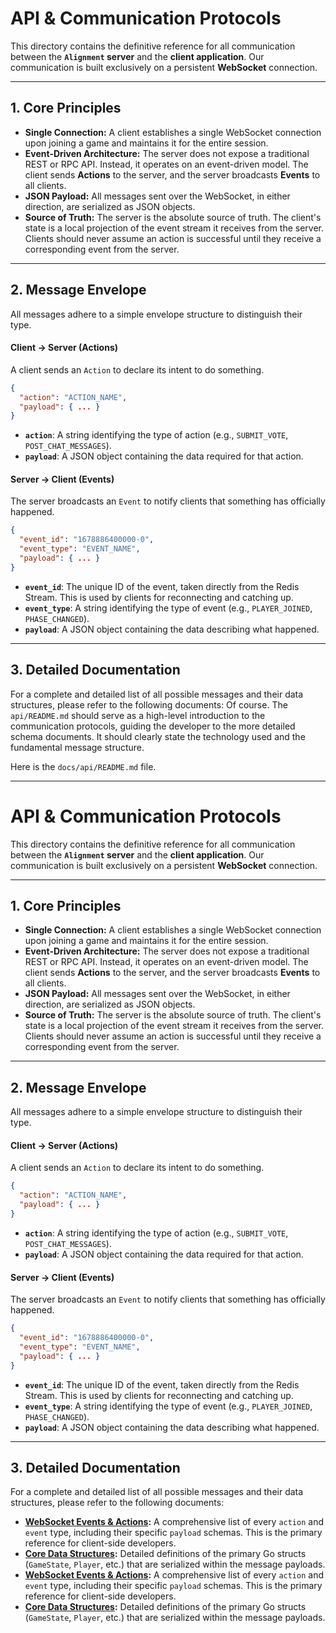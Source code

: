 # API & Communication Protocols

This directory contains the definitive reference for all communication between the **`Alignment` server** and the **client application**. Our communication is built exclusively on a persistent **WebSocket** connection.

---

## 1. Core Principles

*   **Single Connection:** A client establishes a single WebSocket connection upon joining a game and maintains it for the entire session.
*   **Event-Driven Architecture:** The server does not expose a traditional REST or RPC API. Instead, it operates on an event-driven model. The client sends **Actions** to the server, and the server broadcasts **Events** to all clients.
*   **JSON Payload:** All messages sent over the WebSocket, in either direction, are serialized as JSON objects.
*   **Source of Truth:** The server is the absolute source of truth. The client's state is a local projection of the event stream it receives from the server. Clients should never assume an action is successful until they receive a corresponding event from the server.

---

## 2. Message Envelope

All messages adhere to a simple envelope structure to distinguish their type.

#### **Client → Server (Actions)**

A client sends an `Action` to declare its intent to do something.

```json
{
  "action": "ACTION_NAME",
  "payload": { ... }
}
```

*   **`action`**: A string identifying the type of action (e.g., `SUBMIT_VOTE`, `POST_CHAT_MESSAGES`).
*   **`payload`**: A JSON object containing the data required for that action.

#### **Server → Client (Events)**

The server broadcasts an `Event` to notify clients that something has officially happened.

```json
{
  "event_id": "1678886400000-0",
  "event_type": "EVENT_NAME",
  "payload": { ... }
}
```

*   **`event_id`**: The unique ID of the event, taken directly from the Redis Stream. This is used by clients for reconnecting and catching up.
*   **`event_type`**: A string identifying the type of event (e.g., `PLAYER_JOINED`, `PHASE_CHANGED`).
*   **`payload`**: A JSON object containing the data describing what happened.

---

## 3. Detailed Documentation

For a complete and detailed list of all possible messages and their data structures, please refer to the following documents:
Of course. The `api/README.md` should serve as a high-level introduction to the communication protocols, guiding the developer to the more detailed schema documents. It should clearly state the technology used and the fundamental message structure.

Here is the `docs/api/README.md` file.

---

# API & Communication Protocols

This directory contains the definitive reference for all communication between the **`Alignment` server** and the **client application**. Our communication is built exclusively on a persistent **WebSocket** connection.

---

## 1. Core Principles

*   **Single Connection:** A client establishes a single WebSocket connection upon joining a game and maintains it for the entire session.
*   **Event-Driven Architecture:** The server does not expose a traditional REST or RPC API. Instead, it operates on an event-driven model. The client sends **Actions** to the server, and the server broadcasts **Events** to all clients.
*   **JSON Payload:** All messages sent over the WebSocket, in either direction, are serialized as JSON objects.
*   **Source of Truth:** The server is the absolute source of truth. The client's state is a local projection of the event stream it receives from the server. Clients should never assume an action is successful until they receive a corresponding event from the server.

---

## 2. Message Envelope

All messages adhere to a simple envelope structure to distinguish their type.

#### **Client → Server (Actions)**

A client sends an `Action` to declare its intent to do something.

```json
{
  "action": "ACTION_NAME",
  "payload": { ... }
}
```

*   **`action`**: A string identifying the type of action (e.g., `SUBMIT_VOTE`, `POST_CHAT_MESSAGES`).
*   **`payload`**: A JSON object containing the data required for that action.

#### **Server → Client (Events)**

The server broadcasts an `Event` to notify clients that something has officially happened.

```json
{
  "event_id": "1678886400000-0",
  "event_type": "EVENT_NAME",
  "payload": { ... }
}
```

*   **`event_id`**: The unique ID of the event, taken directly from the Redis Stream. This is used by clients for reconnecting and catching up.
*   **`event_type`**: A string identifying the type of event (e.g., `PLAYER_JOINED`, `PHASE_CHANGED`).
*   **`payload`**: A JSON object containing the data describing what happened.

---

## 3. Detailed Documentation

For a complete and detailed list of all possible messages and their data structures, please refer to the following documents:

*   **[WebSocket Events & Actions](./01-websocket-events-and-actions.md):** A comprehensive list of every `action` and `event` type, including their specific `payload` schemas. This is the primary reference for client-side developers.
*   **[Core Data Structures](./02-data-structures.md):** Detailed definitions of the primary Go structs (`GameState`, `Player`, etc.) that are serialized within the message payloads.
*   **[WebSocket Events & Actions](./01-websocket-events-and-actions.md):** A comprehensive list of every `action` and `event` type, including their specific `payload` schemas. This is the primary reference for client-side developers.
*   **[Core Data Structures](./02-data-structures.md):** Detailed definitions of the primary Go structs (`GameState`, `Player`, etc.) that are serialized within the message payloads.